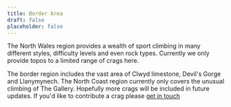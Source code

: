 ```yaml
---
title: Border Area
draft: false
placeholder: false
---
```




The North Wales region provides a wealth of sport climbing in many different styles, difficulty levels and even rock types. Currently we only provide topos to a limited range of crags here. 

The border region includes the vast area of Clwyd limestone, Devil's Gorge and Llanymynech. The North Coast region currently only covers the unusual climbing of The Gallery. Hopefully more crags will be included in future updates. If you'd like to contribute a crag please [get in touch](/contact/)
